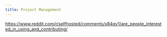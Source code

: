 ```yaml
---
title: Project Management
--- 
```


https://www.reddit.com/r/selfhosted/comments/x84qy1/are_people_interested_in_using_and_contributing/
